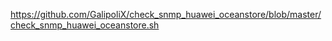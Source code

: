 https://github.com/GalipoliX/check_snmp_huawei_oceanstore/blob/master/check_snmp_huawei_oceanstore.sh